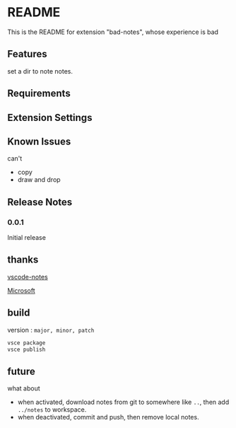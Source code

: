# README

This is the README for extension "bad-notes", whose experience is bad 

## Features

set a dir to note notes.

## Requirements

## Extension Settings

## Known Issues

can't 
- copy
- draw and drop

## Release Notes

### 0.0.1

Initial release 



## thanks

[vscode-notes](https://github.com/dionmunk/vscode-notes)

[Microsoft](https://github.com/microsoft/vscode-extension-samples)



## build

version : `major, minor, patch`

```sh
vsce package 
vsce publish
```


## future

what about 
- when activated, download notes from git to somewhere like `..`, then add `../notes` to workspace.
- when deactivated, commit and push, then remove local notes.




